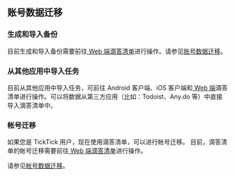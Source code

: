 ## 账号数据迁移

### 生成和导入备份
目前生成和导入备份需要前往[ Web 端滴答清单](https://dida365.com/)进行操作。请参见[账号数据迁移](guide-dd/web/data.md)。


### 从其他应用中导入任务
目前从其他应用中导入任务，可前往 Android 客户端、iOS 客户端和[ Web 端](https://dida365.com/)滴答清单进行操作。可以将数据从第三方应用（比如：Todoist、Any.do 等）中直接导入滴答清单中。

### 帐号迁移

如果您是 TickTick 用户，现在使用滴答清单，可以进行帐号迁移。 目前，滴答清单的帐号迁移需要前往[ Web 端滴答清单](https://dida365.com/)进行操作。


请参见[帐号数据迁移](guide-dd/web/data.md)。